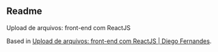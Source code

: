 ## Readme

Upload de arquivos: front-end com ReactJS

Based in [Upload de arquivos: front-end com ReactJS | Diego Fernandes](https://www.youtube.com/watch?v=G5UZmvkLWSQ).
